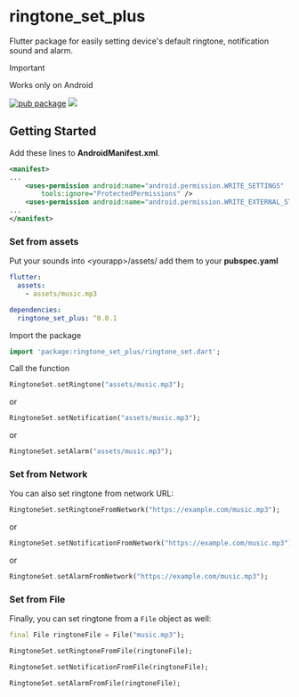 # ringtone_set_plus

Flutter package for easily setting device's default ringtone, notification sound and alarm.

> [!IMPORTANT]
> Works only on Android

[![pub package](https://img.shields.io/pub/v/ringtone_set.svg)](
https://pub.dartlang.org/packages/ringtone_set)
</a>
<img src="https://img.shields.io/badge/platform-android%20-%23989898" />

## Getting Started

Add these lines to **AndroidManifest.xml**. 
```xml
<manifest>
...
    <uses-permission android:name="android.permission.WRITE_SETTINGS"
        tools:ignore="ProtectedPermissions" />
    <uses-permission android:name="android.permission.WRITE_EXTERNAL_STORAGE"/>
...
</manifest>
```

### Set from assets

Put your sounds into \<yourapp\>/assets/
add them to your **pubspec.yaml**
```yaml
flutter:
  assets:
    - assets/music.mp3
```


```yaml
dependencies:
  ringtone_set_plus: ^0.0.1
```
Import the package
```Dart
import 'package:ringtone_set_plus/ringtone_set.dart';
```
Call the function
```Dart
RingtoneSet.setRingtone("assets/music.mp3");
```
or
```Dart
RingtoneSet.setNotification("assets/music.mp3");
```
or
```Dart
RingtoneSet.setAlarm("assets/music.mp3");
```

### Set from Network
You can also set ringtone from network URL:

```Dart
RingtoneSet.setRingtoneFromNetwork("https://example.com/music.mp3");
```
or
```Dart
RingtoneSet.setNotificationFromNetwork("https://example.com/music.mp3");
```
or
```Dart
RingtoneSet.setAlarmFromNetwork("https://example.com/music.mp3");
```

### Set from File
Finally, you can set ringtone from a `File` object as well:

```Dart
final File ringtoneFile = File("music.mp3");

RingtoneSet.setRingtoneFromFile(ringtoneFile);

RingtoneSet.setNotificationFromFile(ringtoneFile);

RingtoneSet.setAlarmFromFile(ringtoneFile);
```
